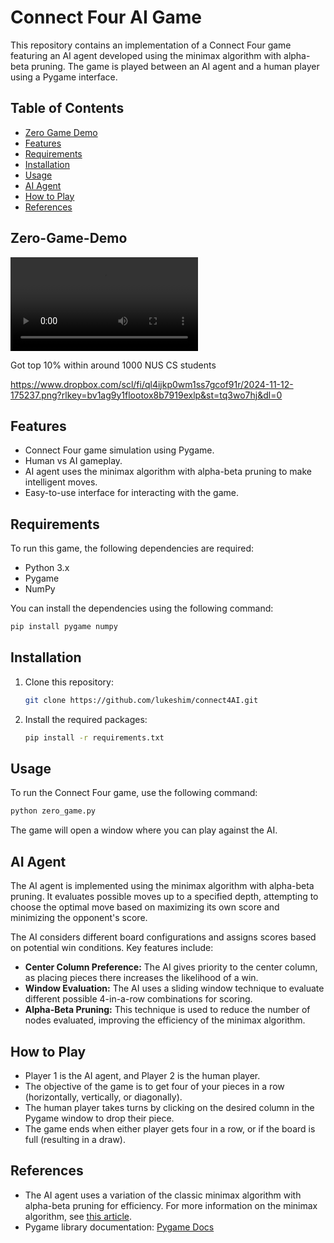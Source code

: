 # Connect Four AI Game



This repository contains an implementation of a Connect Four game featuring an AI agent developed using the minimax algorithm with alpha-beta pruning. The game is played between an AI agent and a human player using a Pygame interface.

## Table of Contents
- [Zero Game Demo](#Zero-Game-Demo)
- [Features](#features)
- [Requirements](#requirements)
- [Installation](#installation)
- [Usage](#usage)
- [AI Agent](#ai-agent)
- [How to Play](#how-to-play)
- [References](#references)

## Zero-Game-Demo

<video src="zero_game_demo.mp4" controls></video>


Got top 10% within around 1000 NUS CS students


https://www.dropbox.com/scl/fi/ql4ijkp0wm1ss7gcof91r/2024-11-12-175237.png?rlkey=bv1ag9y1flootox8b7919exlp&st=tq3wo7hj&dl=0

## Features
- Connect Four game simulation using Pygame.
- Human vs AI gameplay.
- AI agent uses the minimax algorithm with alpha-beta pruning to make intelligent moves.
- Easy-to-use interface for interacting with the game.

## Requirements
To run this game, the following dependencies are required:

- Python 3.x
- Pygame
- NumPy

You can install the dependencies using the following command:

```bash
pip install pygame numpy
```

## Installation
1. Clone this repository:

   ```bash
   git clone https://github.com/lukeshim/connect4AI.git
   ```

2. Install the required packages:

   ```bash
   pip install -r requirements.txt
   ```

## Usage
To run the Connect Four game, use the following command:

```bash
python zero_game.py
```

The game will open a window where you can play against the AI.

## AI Agent
The AI agent is implemented using the minimax algorithm with alpha-beta pruning. It evaluates possible moves up to a specified depth, attempting to choose the optimal move based on maximizing its own score and minimizing the opponent's score.

The AI considers different board configurations and assigns scores based on potential win conditions. Key features include:
- **Center Column Preference:** The AI gives priority to the center column, as placing pieces there increases the likelihood of a win.
- **Window Evaluation:** The AI uses a sliding window technique to evaluate different possible 4-in-a-row combinations for scoring.
- **Alpha-Beta Pruning:** This technique is used to reduce the number of nodes evaluated, improving the efficiency of the minimax algorithm.

## How to Play
- Player 1 is the AI agent, and Player 2 is the human player.
- The objective of the game is to get four of your pieces in a row (horizontally, vertically, or diagonally).
- The human player takes turns by clicking on the desired column in the Pygame window to drop their piece.
- The game ends when either player gets four in a row, or if the board is full (resulting in a draw).

## References
- The AI agent uses a variation of the classic minimax algorithm with alpha-beta pruning for efficiency. For more information on the minimax algorithm, see [this article](https://en.wikipedia.org/wiki/Minimax).
- Pygame library documentation: [Pygame Docs](https://www.pygame.org/docs/)
